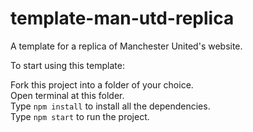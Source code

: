 # template-man-utd-replica
A template for a replica of Manchester United's website.

To start using this template:

Fork this project into a folder of your choice.
<br />
Open terminal at this folder.
<br />
Type `npm install` to install all the dependencies.
<br />
Type `npm start` to run the project.